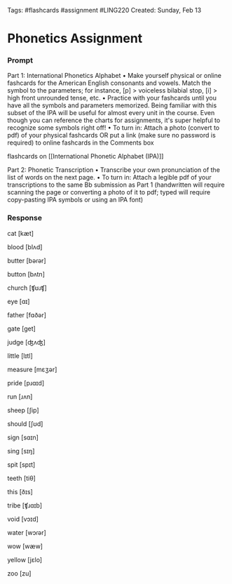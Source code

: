 Tags: #flashcards #assignment #LING220 
Created: Sunday, Feb 13

# Phonetics Assignment

### Prompt
Part 1: International Phonetics Alphabet • Make yourself physical or online fashcards for the American English consonants and vowels. Match the symbol to the parameters; for instance, [p] > voiceless bilabial stop, [i] > high front unrounded tense, etc. • Practice with your fashcards until you have all the symbols and parameters memorized. Being familiar with this subset of the IPA will be useful for almost every unit in the course. Even though you can reference the charts for assignments, it's super helpful to recognize some symbols right off! • To turn in: Attach a photo (convert to pdf) of your physical fashcards OR put a link (make sure no password is required) to online fashcards in the Comments box 

flashcards on [[International Phonetic Alphabet (IPA)]]



Part 2: Phonetic Transcription • Transcribe your own pronunciation of the list of words on the next page. • To turn in: Attach a legible pdf of your transcriptions to the same Bb submission as Part 1 (handwritten will require scanning the page or converting a photo of it to pdf; typed will require copy-pasting IPA symbols or using an IPA font)

### Response

cat 
[kæt]

blood 
[blʌd]

butter 
[bəɾər]

button 
[bʌtn]

church 
[ʧʊɹʧ]

eye 
[ɑɪ]

father 
[fɑðər]

gate 
[get]

judge 
[ʤʌʤ]

little 
[lɪtl]

measure 
[mɛʒər]

pride 
[pɹɑɪd]

run 
[ɹʌn]

sheep 
[ʃip]

should 
[ʃʊd]

sign 
[sɑɪn]

sing 
[sɪŋ]

spit 
[spɪt]

teeth 
[tiθ]

this 
[ðɪs]

tribe 
[ʧɹɑɪb]

void 
[vɔɪd]

water 
[wɔɾər]

wow 
[wæw]

yellow 
[jɛlo]

zoo
[zu]